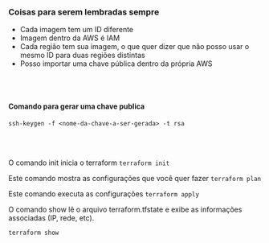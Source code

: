 ### Coisas para serem lembradas sempre ### 
- Cada imagem tem um ID diferente
- Imagem dentro da AWS é IAM
- Cada região tem sua imagem, o que quer dizer que não posso usar o mesmo ID para duas regiões distintas
- Posso importar uma chave pública dentro da própria AWS

</br>
</br>

#### Comando para gerar uma chave publica

```ssh-keygen -f <nome-da-chave-a-ser-gerada> -t rsa ```

</br>
</br>

O comando init inicia o terraform
```terraform init ```

Este comando mostra as configurações que você quer fazer
``` terraform plan ```

Este comando executa as configurações
``` terraform apply ```

O comando show lê o arquivo terraform.tfstate e exibe as informações associadas (IP, rede, etc). 

``` terraform show ```